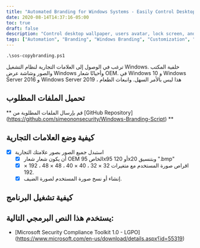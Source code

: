 ```yaml
---
title: "Automated Branding for Windows Systems - Easily Control Desktop, Lock Screen, and More"
date: 2020-08-14T14:37:16-05:00
toc: true
draft: false
description: "Control desktop wallpaper, users avatar, lock screen, and OEM logo with ease on Windows 10 and Server systems using a partially automated script."
tags: ["Automation", "Branding", "Windows Branding", "Customization", "Windows Customization", "Windows 10", "Windows Server 2016", "Windows Server 2019", "Powershell", "Script", "Windows System Branding", "Desktop Wallpaper", "Users Avatar", "Windows Lock Screen", "OEM Logo", "Microsoft Security Compliance Toolkit 1.0", "Organization Branding", "System Customization", "IT Automation", "Security Compliance"]
---
```

```
.\sos-copybranding.ps1
```

  ترغب في الوصول إلى العلامات التجارية لنظام التشغيل Windows. خلفية المكتب والصور وشاشة عرض Windows وأحيانًا شعار OEM. في Windows 10 و Windows Server 2016 و Windows Server 2019 ، هذا ليس بالأمر السهل. وانبعاث الطعام  ## تحميل الملفات المطلوب  ** قم بإرسال الملفات المطلوبة من [GitHub Repository] (https://github.com/simeononsecurity/Windows-Branding-Script) **  ## كيفية وضع العلامات التجارية  - [X] استبدل جميع الصور بصور علامتك التجارية   - [X] أن يكون شعار شعار OEM الخاص 95x95 أو 120x20 وبتنسيق ".bmp"   - [X] اقراص صورة المستخدم مع متغيرات 32 × 32 ، 40 × 40 ، 48 × 48 ، 192 × 192.   - [X] إنشاء أو نسخ صورة المستخدم لصورة الضيف.  ## كيفية تشغيل البرنامج  ## يستخدم هذا النص البرمجي التالية:  - [Microsoft Security Compliance Toolkit 1.0 - LGPO] (https://www.microsoft.com/en-us/download/details.aspx؟id=55319)